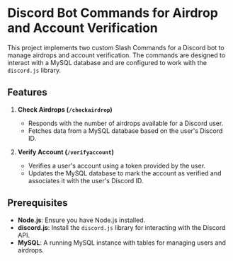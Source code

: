 # Discord Bot Commands for Airdrop and Account Verification

This project implements two custom Slash Commands for a Discord bot to manage airdrops and account verification. The commands are designed to interact with a MySQL database and are configured to work with the `discord.js` library.

## Features

1. **Check Airdrops (`/checkairdrop`)**
   - Responds with the number of airdrops available for a Discord user.
   - Fetches data from a MySQL database based on the user's Discord ID.

2. **Verify Account (`/verifyaccount`)**
   - Verifies a user's account using a token provided by the user.
   - Updates the MySQL database to mark the account as verified and associates it with the user's Discord ID.

## Prerequisites

- **Node.js**: Ensure you have Node.js installed.
- **discord.js**: Install the `discord.js` library for interacting with the Discord API.
- **MySQL**: A running MySQL instance with tables for managing users and airdrops.
